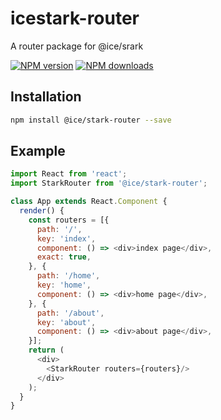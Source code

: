 # icestark-router
A router package for @ice/srark

[![NPM version](https://img.shields.io/npm/v/@ice/stark-router.svg?style=flat)](https://npmjs.org/package/@ice/stark-router)
[![NPM downloads](http://img.shields.io/npm/dm/@ice/stark-router.svg?style=flat)](https://npmjs.org/package/@ice/stark-router)

## Installation

```bash
npm install @ice/stark-router --save
```

## Example

```javascript
import React from 'react';
import StarkRouter from '@ice/stark-router';

class App extends React.Component {
  render() {
    const routers = [{
      path: '/',
      key: 'index',
      component: () => <div>index page</div>,
      exact: true,
    }, {
      path: '/home',
      key: 'home',
      component: () => <div>home page</div>,
    }, {
      path: '/about',
      key: 'about',
      component: () => <div>about page</div>,
    }];
    return (
      <div>
        <StarkRouter routers={routers}/>
      </div>
    );
  }
}
```
